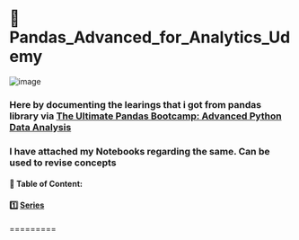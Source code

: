 # 🐼 Pandas_Advanced_for_Analytics_Udemy


![image](https://github.com/DeepanRaju-exe/Pandas_Advanced_for_Analytics_Udemy/assets/68472546/28e5f86a-007e-4278-91be-3bc968d315f3)



### Here by documenting the learings that i got from pandas library via [The Ultimate Pandas Bootcamp: Advanced Python Data Analysis](https://www.udemy.com/course/the-ultimate-pandas-bootcamp-advanced-python-data-analysis/)
### I have attached my Notebooks regarding the same. Can be used to revise concepts



#### 📖 Table of Content:

#### 1️⃣ [Series](https://github.com/DeepanRaju-exe/Pandas_Advanced_for_Analytics_Udemy/blob/main/Series1%262.ipynb)
=========

